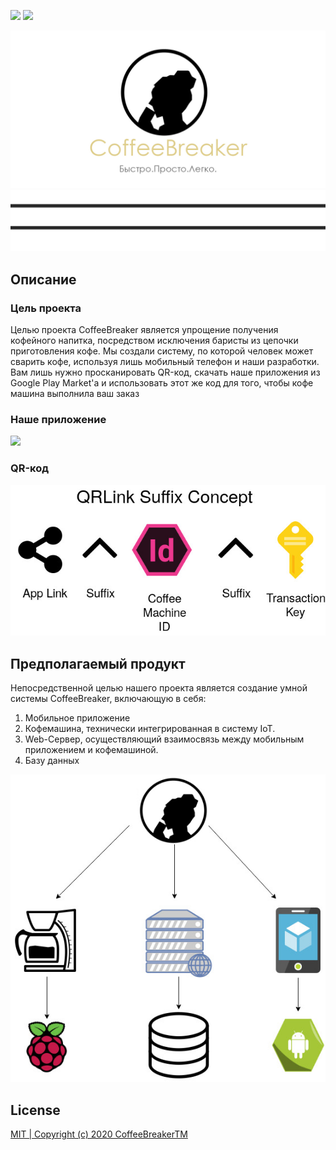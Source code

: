 <a href="https://gooogle.com"><img src="https://img.shields.io/github/license/kerusey/CoffeeBreaker.svg?label=Coffee%20Breaker" /></a>
<a href="https://gooogle.com"><img src="https://img.shields.io/github/last-commit/kerusey/CoffeeBreaker.svg"/></a>

![Screenshot](Schemes/logo.jpg)
![Screenshot](Schemes/nedo_adidas.jpg)

## Описание
### Цель проекта
Целью проекта CoffeeBreaker является упрощение получения кофейного напитка, посредством исключения баристы из цепочки приготовления кофе.
Мы создали систему, по которой человек может сварить кофе, используя лишь мобильный телефон и наши разработки. Вам лишь нужно просканировать QR-код, скачать наше приложения из Google Play Market'а и использовать этот же код для того, чтобы кофе машина выполнила ваш заказ

### Наше приложение
<img src="https://raw.githubusercontent.com/kerusey/CoffeeBreaker/master/Schemes/Preview.jpg"/>

### QR-код
![Screenshot](Schemes/QRcode.jpg)

## Предполагаемый продукт
Непосредственной целью нашего проекта является создание умной системы CoffeeBreaker, включающую в себя:
1. Мобильное приложение
2. Кофемашина, технически интегрированная в систему IoT.
3. Web-Сервер, осуществляющий взаимосвязь между мобильным приложением и кофемашиной.
4. Базу данных

![Screenshot](Schemes/NewProjectMainStructure.jpg)

## License
[MIT | Copyright (c) 2020 CoffeeBreakerTM](https://github.com/kerusey/CoffeeBreaker/blob/master/LICENSE)
